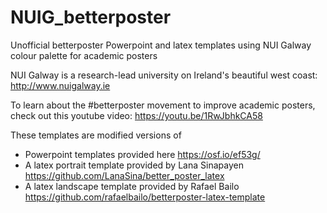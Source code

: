 # NUIG_betterposter
Unofficial betterposter Powerpoint and latex templates using NUI Galway colour palette for academic posters

NUI Galway is a research-lead university on Ireland's beautiful west coast:
http://www.nuigalway.ie

To learn about the #betterposter movement to improve academic posters, check out this youtube video:
https://youtu.be/1RwJbhkCA58

These templates are modified versions of 
* Powerpoint templates provided here
  https://osf.io/ef53g/
* A latex portrait template provided by Lana Sinapayen
  https://github.com/LanaSina/better_poster_latex
* A latex landscape template provided by Rafael Bailo
  https://github.com/rafaelbailo/betterposter-latex-template
